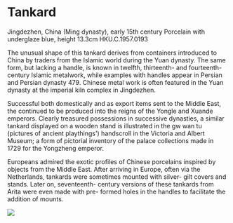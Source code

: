 # Tankard  

Jingdezhen, China (Ming dynasty), early 15th century Porcelain with underglaze blue, height  $13.3\mathrm{cm}$  HKU.C.1957.0193  

The unusual shape of this tankard derives from containers introduced to China by traders from the Islamic world during the Yuan dynasty. The same form, but lacking a handle, is known in twelfth, thirteenth- and fourteenth- century Islamic metalwork, while examples with handles appear in Persian and Persian dynasty 479. Chinese metal work is often featured in the Yuan dynasty at the imperial kiln complex in Jingdezhen.  

Successful both domestically and as export items sent to the Middle East, the continued to be produced into the reigns of the Yongle and Xuande emperors. Clearly treasured possessions in successive dynasties, a similar tankard displayed on a wooden stand is illustrated in the gw wan tu (pictures of ancient playthings') handscroll in the Victoria and Albert Museum; a form of pictorial inventory of the palace collections made in 1729 for the Yongzheng emperor.  

Europeans admired the exotic profiles of Chinese porcelains inspired by objects from the Middle East. After arriving in Europe, often via the Netherlands, tankards were sometimes mounted with silver- gilt covers and stands. Later on, seventeenth- century versions of these tankards from Arita were even made with pre- formed holes in the handles to facilitate the addition of mounts.

![](https://cdn-mineru.openxlab.org.cn/result/2025-07-27/26ec8c02-599c-4b79-9876-e092d6287e02/e4b6e95936cac7a55d6495f29c464d5a6cb1f0c715fe028f7ff21b289efa2a4b.jpg)